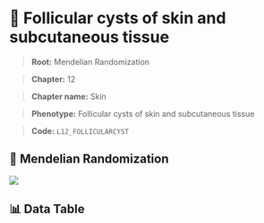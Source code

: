 # 🧪 Follicular cysts of skin and subcutaneous tissue

> **Root:** Mendelian Randomization

> **Chapter:** 12  

> **Chapter name:** Skin

> **Phenotype:** Follicular cysts of skin and subcutaneous tissue  

> **Code:** `L12_FOLLICULARCYST`

## 🧬 Mendelian Randomization  

<img src="/MR/Figures/Forward/L12_FOLLICULARCYST.png"/>

## 📊 Data Table

<CsvTableMRF src="/MR_Data/Forward/L12_FOLLICULARCYST.csv"/>

